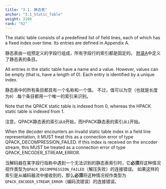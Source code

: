 ```yaml
---
title: "3.1. 静态表"
anchor: "3.1_Static_Table"
weight: 3100
rank: "h2"
---
```


The static table consists of a predefined list of field lines, each of which has a fixed index over time. Its entries are defined in Appendix A.

静态表由一组预定义的字段行组成，所有字段行的索引都是固定的。
[附录A]()中定义了静态表的条目。

All entries in the static table have a name and a value. However, values can be empty (that is, have a length of 0). Each entry is identified by a unique index.

静态表中的所有条目都具有一个名称和一个值。
不过，值可以为空（也就是长度为`0`）.每个条目都用一个唯一的索引来识别。

Note that the QPACK static table is indexed from 0, whereas the HPACK static table is indexed from 1.

注意，QPACK静态表的索引从`0`开始，而HPACK静态表的索引从`1`开始。

When the decoder encounters an invalid static table index in a field line representation, it MUST treat this as a connection error of type QPACK_DECOMPRESSION_FAILED. If this index is received on the encoder stream, this MUST be treated as a connection error of type QPACK_ENCODER_STREAM_ERROR.

当解码器在某字段行指称中遇到一个无法识别的静态表索引时，它**必须**将这种情况视作类型为`QPACK_DECOMPRESSION_FAILED`（解压失败）的连接错误。
如果这样的索引是从编码器流中接收到的，那么**必须**将这种情况视作类型为`QPACK_ENCODER_STREAM_ERROR`（编码流错误）的连接错误。
